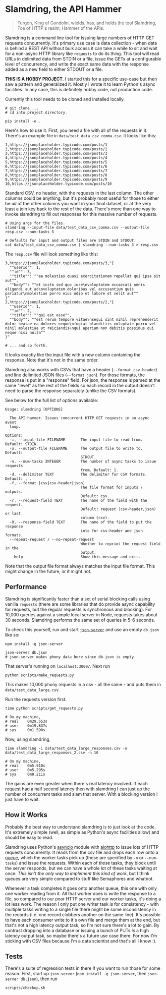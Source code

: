 # Slamdring, the API Hammer

> Turgon, King of Gondolin, wields, has, and holds the tool Slamdring, Foe of HTTP's realm, Hammer of the APIs.

Slamdring is a command line tool for issuing large numbers of HTTP GET requests concurrently.
It's primary use case is data collection - when data is behind a REST API without bulk access it can take a while to sit and wait for a non-async HTTP library like `requests` to do its thing.
This tool will read URLs in delimited data from STDIN or a file, issue the GETs at a configurable level of concurrency, and write the exact same data with the response added as a new field to either STDOUT or a file.

**THIS IS A HOBBY PROJECT.**
I started this for a specific use-case but then saw a pattern and generalized it.
Mostly I wrote it to learn Python's async facilities.
In any case, this is definitely hobby code, not production code.

Currently this tool needs to be cloned and installed locally.

```shell
# git clone ...
# cd into project directory.

pip install -e .
```

Here's how to use it.
First, you need a file with all of the requests in it.
There's an example file in `data/test_data_csv_comma.csv`.
It looks like this:

```
1,https://jsonplaceholder.typicode.com/posts/1
2,https://jsonplaceholder.typicode.com/posts/2
3,https://jsonplaceholder.typicode.com/posts/3
4,https://jsonplaceholder.typicode.com/posts/4
5,https://jsonplaceholder.typicode.com/posts/5
6,https://jsonplaceholder.typicode.com/posts/6
7,https://jsonplaceholder.typicode.com/posts/7
8,https://jsonplaceholder.typicode.com/posts/8
9,https://jsonplaceholder.typicode.com/posts/9
10,https://jsonplaceholder.typicode.com/posts/10
```

Standard CSV, no header, with the requests in the last column.
The other columns could be anything, but it's probably most useful for those to either be _all_ of the other columns you want in your final dataset, or at the very least a join key back to the rest of the data.
There's more than one way to invoke slamdring to fill out responses for this massive number of requests.

```shell
# Using args for the files.
slamdring --input-file data/test_data_csv_comma.csv --output-file resp.csv --num-tasks 5

# Defaults for input and output files are STDIN and STDOUT.
cat data/test_data_csv_comma.csv | slamdring --num-tasks 3 > resp.csv
```

The `resp.csv` file will look something like this:

```
3,https://jsonplaceholder.typicode.com/posts/3,"{
  ""userId"": 1,
  ""id"": 3,
  ""title"": ""ea molestias quasi exercitationem repellat qui ipsa sit aut"",
  ""body"": ""et iusto sed quo iure\nvoluptatem occaecati omnis eligendi aut ad\nvoluptatem doloribus vel accusantium quis pariatur\nmolestiae porro eius odio et labore et velit aut""
}"
2,https://jsonplaceholder.typicode.com/posts/2,"{
  ""userId"": 1,
  ""id"": 2,
  ""title"": ""qui est esse"",
  ""body"": ""est rerum tempore vitae\nsequi sint nihil reprehenderit dolor beatae ea dolores neque\nfugiat blanditiis voluptate porro vel nihil molestiae ut reiciendis\nqui aperiam non debitis possimus qui neque nisi nulla""
}"

# ... and so forth.
```

It looks exactly like the input file with a new column containing the response.
Note that it's not in the same order.

Slamdring also works with CSVs that have a header (`--format csv-header`) and line delimited JSON files (`--format json`).
For those formats, the response is put in a "response" field.
For json, the response is parsed at the same "level" as the rest of the fields so each record in the output doesn't need to parse the response separately (unlike the CSV formats).

See below for the full list of options available:

```
Usage: slamdring [OPTIONS]

  The API hammer. Issues concurrent HTTP GET requests in an async event
  loop.

Options:
  -i, --input-file FILENAME       The input file to read from. Default: STDIN.
  -o, --output-file FILENAME      The output file to write to. Default:
                                  STDOUT.
  -n, --num-tasks INTEGER         The number of async tasks to issue requests
                                  from. Default: 1.
  -d, --delimiter TEXT            The delimiter for CSV formats. Default: , .
  -f, --format [csv|csv-header|json]
                                  The file format for inputs / outputs.
                                  Default: csv.
  -r, --request-field TEXT        The name of the field with the request.
                                  Default: request (csv-header,json) or last
                                  column (csv).
  -R, --response-field TEXT       The name of the field to put the response
                                  into for csv-header and json formats.
  --repeat-request / --no-repeat-request
                                  Whether to reprint the request field in the
                                  output.
  --help                          Show this message and exit.
```

Note that the output file format always matches the input file format.
This might change in the future, or it might not.

## Performance

Slamdring is significantly faster than a set of serial blocking calls using vanilla  `requests` (there are some libraries that do provide async capability for requests, but the regular requests is synchronous and blocking).
For 10,000 queries against a simple local server in Node, requests takes about 30 seconds.
Slamdring performs the same set of queries in 5-6 seconds.

To check this yourself, run and start [`json-server`](https://github.com/typicode/json-server) and use an empty `db.json` like so:

```shell
npm install -g json-server

json-server db.json
# json-server makes phony data here since db.json is empty.
```

That server's running on `localhost:3000/`.
Next run 

```
python scripts/make_requests.py
```

This makes 10,000 phony requests in a csv - all the same - and puts them in `data/test_data_large.csv`.

Run the requests version first.

```
time python scripts/get_requests.py

# On my machine, 
# real    0m29.553s
# user    0m19.837s
# sys     0m1.590s
```

Now, using slamdring,

```
time slamdring -i data/test_data_large_responses.csv -o data/test_data_large_responses_2.csv -n 10

# On my machine,
# real    0m5.910s
# user    0m5.295s
# sys     0m0.211s
```

The gains are even greater when there's real latency involved.
If each request had a half second latency then with slamdring I can just up the number of concurrent tasks and slam that server.
With a blocking version I just have to wait.

## How it Works

Probably the best way to understand slamdring is to just look at the code.
It's extremely simple (well, as simple as Python's async facilities allow) and should be easy to read.

Slamdring uses Python's [asyncio](http://asyncio.readthedocs.io/en/latest/index.html) module with [aiohttp](https://aiohttp.readthedocs.io/en/stable/) to issue lots of HTTP requests concurrently.
It reads from the csv file and drops each row onto a [queue](http://asyncio.readthedocs.io/en/latest/producer_consumer.html), which the worker tasks pick up (these are specified by `-n` or `--num-tasks`) and issue the requests.
Within each of _those_ tasks, they block until the server responds, but we can have a whole lot of these tasks waiting at once.
_This isn't the only way to implement this kind of work_, but I think queues are very simple compared to stuff like Semaphores and whatnot.

Whenever a task completes it goes onto another queue, this one with only one worker reading from it.
All that worker does is write the response to a file, so compared to our poor HTTP server and our worker tasks, it's doing a lot less work.
The reason I only put one writer task is for consistency - with multiple tasks writing to a single file there might be some inconsistency in the records (i.e. one record clobbers another on the same line).
It's possible to have each consumer write to it's own file and merge them at the end, but that's not a high latency output task, so I'm not sure there's a lot to gain.
By contrast dropping into a database or issuing a bunch of PUTs _is_ a high latency output task, so maybe there's a future use case there.
For now I'm sticking with CSV files because I'm a data scientist and that's all I know :).

## Tests

There's a suite of regression tests in there if you want to run those for some reason.
First, start up `json-server` (`npm install -g json-server`, then `json-server db.json`), then run

```
scripts/checkup.sh
```